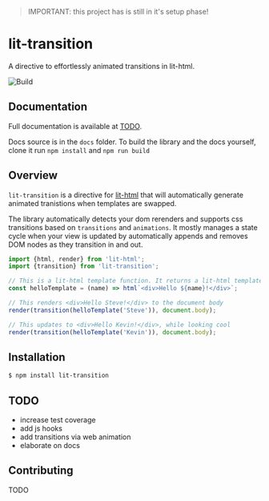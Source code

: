 
> IMPORTANT: this project has is still in it's setup phase!

# lit-transition

A directive to effortlessly animated transitions in lit-html.

![Build](https://github.com/sijakret/lit-transition/workflows/Build/badge.svg?branch=master)

## Documentation

Full documentation is available at [TODO](https://TODO).

Docs source is in the `docs` folder.
To build the library and the docs yourself,
clone it run `npm install` and `npm run build`

## Overview

`lit-transition` is a directive for [lit-html](https://lit-html.polymer-project.org/) that will automatically generate animated tranistions when templates are swapped.

The library automatically detects your dom rerenders and supports css transitions based on `transitions` and `animations`.
It mostly manages a state cycle when your view is updated
by automatically appends and removes DOM nodes as they transition in and out.

```javascript
import {html, render} from 'lit-html';
import {transition} from 'lit-transition';

// This is a lit-html template function. It returns a lit-html template.
const helloTemplate = (name) => html`<div>Hello ${name}!</div>`;

// This renders <div>Hello Steve!</div> to the document body
render(transition(helloTemplate('Steve')), document.body);

// This updates to <div>Hello Kevin!</div>, while looking cool
render(transition(helloTemplate('Kevin')), document.body);
```

## Installation

```bash
$ npm install lit-transition
```

## TODO

* increase test coverage
* add js hooks
* add transitions via web animation
* elaborate on docs


## Contributing

TODO